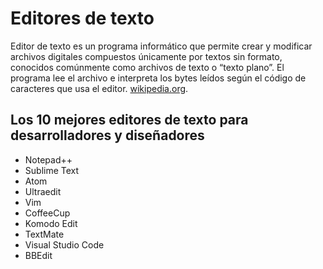 # Editores de texto

Editor de texto es un programa informático que permite crear y modificar archivos digitales compuestos únicamente por textos sin formato, conocidos comúnmente como archivos de texto o “texto plano”. El programa lee el archivo e interpreta los bytes leídos según el código de caracteres que usa el editor. [wikipedia.org](https://es.wikipedia.org/wiki/Editor_de_texto).

## Los 10 mejores editores de texto para desarrolladores y diseñadores

* Notepad++
* Sublime Text
* Atom
* Ultraedit
* Vim
* CoffeeCup
* Komodo Edit
* TextMate
* Visual Studio Code
* BBEdit
